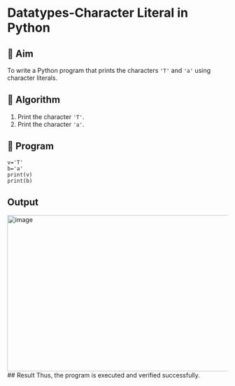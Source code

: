 # Datatypes-Character Literal in Python

## 🎯 Aim
To write a Python program that prints the characters `'T'` and `'a'` using character literals.

## 🧠 Algorithm
1. Print the character `'T'`.
2. Print the character `'a'`.

## 🧾 Program
~~~
v='T'
b='a'
print(v)
print(b)
~~~
## Output
<img width="679" height="357" alt="image" src="https://github.com/user-attachments/assets/5ec45798-ec20-4f5d-a1fe-f51f9031e5bf" />
## Result
Thus, the program is executed and verified successfully.
